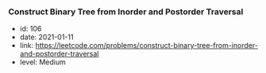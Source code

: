 ### Construct Binary Tree from Inorder and Postorder Traversal

* id: 106
* date: 2021-01-11
* link: https://leetcode.com/problems/construct-binary-tree-from-inorder-and-postorder-traversal
* level: Medium
